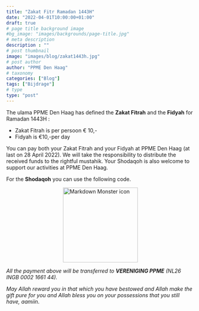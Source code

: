 ```yaml
---
title: "Zakat Fitr Ramadan 1443H"
date: "2022-04-01T10:00:00+01:00"
draft: true
# page title background image
#bg_image: "images/backgrounds/page-title.jpg"
# meta description
description : ""
# post thumbnail
image: "images/blog/zakat1443h.jpg"
# post author
author: "PPME Den Haag"
# taxonomy
categories: ["Blog"]
tags: ["Bijdrage"]
# type
type: "post"
---
```


The ulama PPME Den Haag has defined the **Zakat Fitrah** and the **Fidyah** for Ramadan 1443H :

* Zakat Fitrah is per persoon € 10,-
* Fidyah is €10,-per day

You can pay both your Zakat Fitrah and your Fidyah at PPME Den Haag (at last on 28 April 2022). We will take the responsibility to distribute the received funds to the rightful mustahik. Your Shodaqoh is also welcome to support our activities at PPME Den Haag.
<!--
You can pay the **Zakat** or the **Fidyah** via online payment by tapping or scanning the following QR code.
You will then be directed to ING Ideal payment page which you can choose the amount to transfer, and the bank that you use.
</br>
<div style="display: flex;
justify-content: center;">
<a href="https://www.ing.nl/particulier/betaalverzoek/index.html?trxid=sdDvzYsxxFGKArJCoBWfk96fEPPTyEZa">
<img src="/images/blog/QRzakat.png"
     alt="Markdown Monster icon"
     style="width:200px;height:200px;" />
</a>
</div>
-->
For the **Shodaqoh** you can use the following code.
</br>
<div style="display: flex;
justify-content: center;">
<a href="https://www.ing.nl/particulier/betaalverzoek/index.html?trxid=bw7ZYQ9nqLmcwivt2hCLoyrLsDEqT36O">
<img src="/images/blog/QRsodaqoh.png"
     alt="Markdown Monster icon"
     style="width:200px;height:200px;" />
</a>
</div>

*All the payment above will be transferred to **VERENIGING PPME** (NL26 INGB 0002 1661 44).*


*May Allah reward you in that which you have bestowed and Allah make the gift pure for you and Allah bless you on your possessions that you still have, aamiin*.
